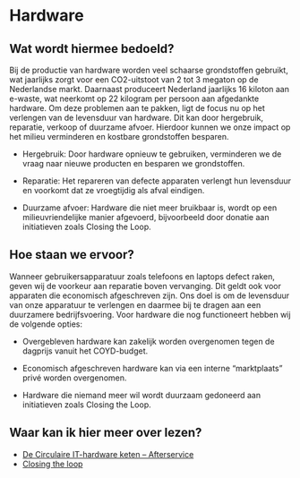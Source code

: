 # Hardware

## Wat wordt hiermee bedoeld?
Bij de productie van hardware worden veel schaarse grondstoffen gebruikt, wat jaarlijks zorgt voor een CO2-uitstoot van 2 tot 3 megaton op de Nederlandse markt. Daarnaast produceert Nederland jaarlijks 16 kiloton aan e-waste, wat neerkomt op 22 kilogram per persoon aan afgedankte hardware. Om deze problemen aan te pakken, ligt de focus nu op het verlengen van de levensduur van hardware. Dit kan door hergebruik, reparatie, verkoop of duurzame afvoer. Hierdoor kunnen we onze impact op het milieu verminderen en kostbare grondstoffen besparen.

- Hergebruik: Door hardware opnieuw te gebruiken, verminderen we de vraag naar nieuwe producten en besparen we grondstoffen.

- Reparatie: Het repareren van defecte apparaten verlengt hun levensduur en voorkomt dat ze vroegtijdig als afval eindigen.

- Duurzame afvoer: Hardware die niet meer bruikbaar is, wordt op een milieuvriendelijke manier afgevoerd, bijvoorbeeld door donatie aan initiatieven zoals Closing the Loop.

## Hoe staan we ervoor?
Wanneer gebruikersapparatuur zoals telefoons en laptops defect raken, geven wij de voorkeur aan reparatie boven vervanging. Dit geldt ook voor apparaten die economisch afgeschreven zijn. Ons doel is om de levensduur van onze apparatuur te verlengen en daarmee bij te dragen aan een duurzamere bedrijfsvoering. Voor hardware die nog functioneert hebben wij de volgende opties:

- Overgebleven hardware kan zakelijk worden overgenomen tegen de dagprijs vanuit het COYD-budget.

- Economisch afgeschreven hardware kan via een interne “marktplaats” privé worden overgenomen.

- Hardware die niemand meer wil wordt duurzaam gedoneerd aan initiatieven zoals Closing the Loop.


## Waar kan ik hier meer over lezen?
- <a href="https://data.rvo.nl/subsidies-regelingen/projecten/de-circulaire-it-hardware-keten-%E2%80%93-afterservice">De Circulaire IT-hardware keten – Afterservice</a>
- <a href="https://www.closingtheloop.eu/">Closing the loop</a>
